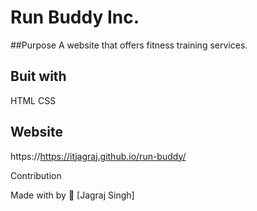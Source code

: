 # Run Buddy Inc.
##Purpose 
A website that offers fitness training services.

## Buit with
HTML 
CSS

## Website 
https://https://itjagraj.github.io/run-buddy/

Contribution

Made with by 💖 [Jagraj Singh]
